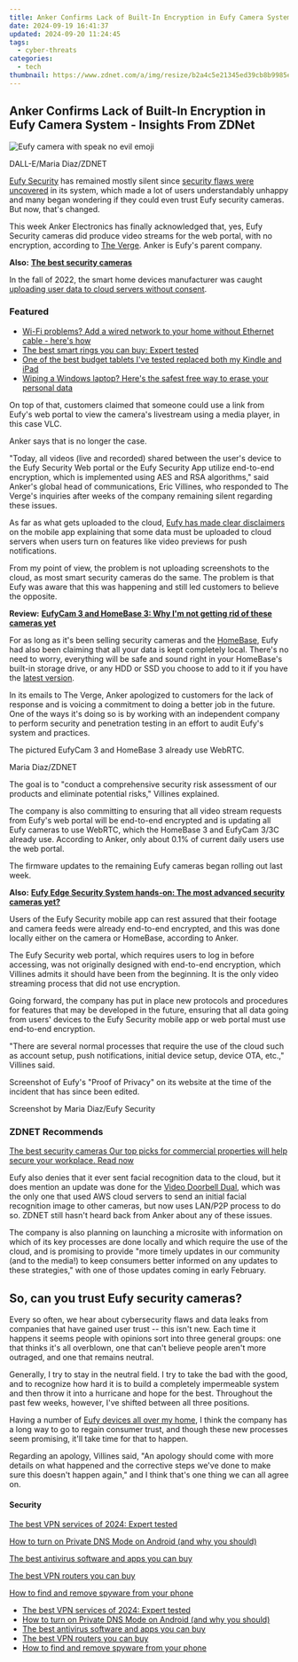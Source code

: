 ```yaml
---
title: Anker Confirms Lack of Built-In Encryption in Eufy Camera System - Insights From ZDNet
date: 2024-09-19 16:41:37
updated: 2024-09-20 11:24:45
tags:
  - cyber-threats
categories:
  - tech
thumbnail: https://www.zdnet.com/a/img/resize/b2a4c5e21345ed39cb8b9985e5b75f72b6508c18/2022/12/19/63a4599e-df2e-488f-a066-be8689cf8292/eufy-security-speak-no-emoji.jpg?width=278&height=156&fit=crop&auto=webp
---
```


## Anker Confirms Lack of Built-In Encryption in Eufy Camera System - Insights From ZDNet

![Eufy camera with speak no evil emoji](https://www.zdnet.com/a/img/resize/41634300f1d0dc8fd51717d10c087b282f6e8698/2022/12/19/63a4599e-df2e-488f-a066-be8689cf8292/eufy-security-speak-no-emoji.jpg?auto=webp&width=1280)

DALL-E/Maria Diaz/ZDNET

[Eufy Security](https://www.anrdoezrs.net/links/9041660/type/dlg/sid/zd-%5F%5FCOM%5FCLICK%5FID%5F%5F-dtp/https://us.eufy.com/collections/security) has remained mostly silent since [security flaws were uncovered](https://www.zdnet.com/article/eufys-security-cameras-send-data-to-the-cloud-without-consent-and-thats-not-the-worst-part/) in its system, which made a lot of users understandably unhappy and many began wondering if they could even trust Eufy security cameras. But now, that's changed.

This week Anker Electronics has finally acknowledged that, yes, Eufy Security cameras did produce video streams for the web portal, with no encryption, according to [The Verge](https://www.theverge.com/23573362/anker-eufy-security-camera-answers-encryption). Anker is Eufy's parent company. 

**Also:** [**The best security cameras**](https://www.zdnet.com/home-and-office/smart-home/best-security-camera/)

In the fall of 2022, the smart home devices manufacturer was caught [uploading user data to cloud servers without consent](https://www.zdnet.com/article/eufys-security-cameras-send-data-to-the-cloud-without-consent-and-thats-not-the-worst-part/). 

### Featured

* [Wi-Fi problems? Add a wired network to your home without Ethernet cable - here's how](https://www.zdnet.com/article/wi-fi-problems-how-to-add-a-wired-network-to-your-home-without-ethernet-cable/)
* [The best smart rings you can buy: Expert tested](https://www.zdnet.com/article/best-smart-ring/)
* [One of the best budget tablets I've tested replaced both my Kindle and iPad](https://www.zdnet.com/article/one-of-the-best-budget-tablets-ive-tested-replaced-bot-my-kindle-and-ipad/)
* [Wiping a Windows laptop? Here's the safest free way to erase your personal data](https://www.zdnet.com/article/wiping-a-windows-laptop-heres-the-safest-free-way-to-erase-your-personal-data/)

On top of that, customers claimed that someone could use a link from Eufy's web portal to view the camera's livestream using a media player, in this case VLC. 

Anker says that is no longer the case.

"Today, all videos (live and recorded) shared between the user's device to the Eufy Security Web portal or the Eufy Security App utilize end-to-end encryption, which is implemented using AES and RSA algorithms," said Anker's global head of communications, Eric Villines, who responded to The Verge's inquiries after weeks of the company remaining silent regarding these issues.

As far as what gets uploaded to the cloud, [Eufy has made clear disclaimers](https://www.zdnet.com/home-and-office/smart-home/eufy-responds-to-security-concerns/) on the mobile app explaining that some data must be uploaded to cloud servers when users turn on features like video previews for push notifications.

From my point of view, the problem is not uploading screenshots to the cloud, as most smart security cameras do the same. The problem is that Eufy was aware that this was happening and still led customers to believe the opposite. 

**Review:** [**EufyCam 3 and HomeBase 3: Why I'm not getting rid of these cameras yet**](https://www.zdnet.com/home-and-office/smart-home/eufycam-3-homebase-3-review/)

For as long as it's been selling security cameras and the [HomeBase](https://buy.geni.us/Proxy.ashx?TSID=368250&GR%5FURL=https%3A%2F%2Fwww.amazon.com%2Fdp%2FB099RX62SC%3Ftag%3Dzd-buy-button-20%26ascsubtag%3D%5F%5FCOM%5FCLICK%5FID%5F%5F%7C529bff0a-6446-4e7a-92ca-45dc823dfa42%7Cdtp&dtb=1), Eufy had also been claiming that all your data is kept completely local. There's no need to worry, everything will be safe and sound right in your HomeBase's built-in storage drive, or any HDD or SSD you choose to add to it if you have the [latest version](https://buy.geni.us/Proxy.ashx?TSID=368250&GR%5FURL=https%3A%2F%2Fwww.amazon.com%2Feufy-Expandable-Compatibility-Military-Grade-Encryption%2Fdp%2FB0B7MN5DRQ%3Ftag%3Dzd-buy-button-20%26ascsubtag%3D%5F%5FCOM%5FCLICK%5FID%5F%5F%7C529bff0a-6446-4e7a-92ca-45dc823dfa42%7Cdtp&dtb=1).

In its emails to The Verge, Anker apologized to customers for the lack of response and is voicing a commitment to doing a better job in the future. One of the ways it's doing so is by working with an independent company to perform security and penetration testing in an effort to audit Eufy's system and practices. 

The pictured EufyCam 3 and HomeBase 3 already use WebRTC.

Maria Diaz/ZDNET

The goal is to "conduct a comprehensive security risk assessment of our products and eliminate potential risks," Villines explained.

The company is also committing to ensuring that all video stream requests from Eufy's web portal will be end-to-end encrypted and is updating all Eufy cameras to use WebRTC, which the HomeBase 3 and EufyCam 3/3C already use. According to Anker, only about 0.1% of current daily users use the web portal.

The firmware updates to the remaining Eufy cameras began rolling out last week. 

**Also:** [**Eufy Edge Security System hands-on: The most advanced security cameras yet?**](https://www.zdnet.com/home-and-office/smart-home/eufy-edge-security-system-hands-on/)

Users of the Eufy Security mobile app can rest assured that their footage and camera feeds were already end-to-end encrypted, and this was done locally either on the camera or HomeBase, according to Anker. 

The Eufy Security web portal, which requires users to log in before accessing, was not originally designed with end-to-end encryption, which Villines admits it should have been from the beginning. It is the only video streaming process that did not use encryption.

Going forward, the company has put in place new protocols and procedures for features that may be developed in the future, ensuring that all data going from users' devices to the Eufy Security mobile app or web portal must use end-to-end encryption.

"There are several normal processes that require the use of the cloud such as account setup, push notifications, initial device setup, device OTA, etc.," Villines said. 

Screenshot of Eufy's "Proof of Privacy" on its website at the time of the incident that has since been edited.

Screenshot by Maria Diaz/Eufy Security

### **ZDNET** Recommends

[The best security cameras Our top picks for commercial properties will help secure your workplace.  Read now](https://www.zdnet.com/article/best-security-camera/)

Eufy also denies that it ever sent facial recognition data to the cloud, but it does mention an update was done for the [Video Doorbell Dual](https://buy.geni.us/Proxy.ashx?TSID=368250&GR%5FURL=https%3A%2F%2Fwww.amazon.com%2Feufy-Security-Battery-Powered-Detection-Recognition%2Fdp%2FB099RX62SC%2F%3Ftag%3Dzd-buy-button-20%26ascsubtag%3D%5F%5FCOM%5FCLICK%5FID%5F%5F%7C529bff0a-6446-4e7a-92ca-45dc823dfa42%7Cdtp&dtb=1), which was the only one that used AWS cloud servers to send an initial facial recognition image to other cameras, but now uses LAN/P2P process to do so. ZDNET still hasn't heard back from Anker about any of these issues. 

The company is also planning on launching a microsite with information on which of its key processes are done locally and which require the use of the cloud, and is promising to provide "more timely updates in our community (and to the media!) to keep consumers better informed on any updates to these strategies," with one of those updates coming in early February.

## So, can you trust Eufy security cameras?

Every so often, we hear about cybersecurity flaws and data leaks from companies that have gained user trust -- this isn't new. Each time it happens it seems people with opinions sort into three general groups: one that thinks it's all overblown, one that can't believe people aren't more outraged, and one that remains neutral. 

Generally, I try to stay in the neutral field. I try to take the bad with the good, and to recognize how hard it is to build a completely impermeable system and then throw it into a hurricane and hope for the best. Throughout the past few weeks, however, I've shifted between all three positions.

Having a number of [Eufy devices all over my home](https://www.zdnet.com/home-and-office/smart-home/eufycam-3-homebase-3-review/), I think the company has a long way to go to regain consumer trust, and though these new processes seem promising, it'll take time for that to happen.

Regarding an apology, Villines said, "An apology should come with more details on what happened and the corrective steps we've done to make sure this doesn't happen again," and I think that's one thing we can all agree on.

#### Security

[The best VPN services of 2024: Expert tested](https://www.zdnet.com/article/best-vpn/ "The best VPN services of 2024: Expert tested")

[How to turn on Private DNS Mode on Android (and why you should)](https://www.zdnet.com/article/how-to-turn-on-private-dns-mode-on-android-and-why-you-should/ "How to turn on Private DNS Mode on Android (and why you should)")

[The best antivirus software and apps you can buy](https://www.zdnet.com/article/best-antivirus/ "The best antivirus software and apps you can buy")

[The best VPN routers you can buy](https://www.zdnet.com/article/best-vpn-router/ "The best VPN routers you can buy")

[How to find and remove spyware from your phone](https://www.zdnet.com/article/how-to-find-and-remove-spyware-from-your-phone/ "How to find and remove spyware from your phone")

* [The best VPN services of 2024: Expert tested](https://www.zdnet.com/article/best-vpn/ "The best VPN services of 2024: Expert tested")
* [How to turn on Private DNS Mode on Android (and why you should)](https://www.zdnet.com/article/how-to-turn-on-private-dns-mode-on-android-and-why-you-should/ "How to turn on Private DNS Mode on Android (and why you should)")
* [The best antivirus software and apps you can buy](https://www.zdnet.com/article/best-antivirus/ "The best antivirus software and apps you can buy")
* [The best VPN routers you can buy](https://www.zdnet.com/article/best-vpn-router/ "The best VPN routers you can buy")
* [How to find and remove spyware from your phone](https://www.zdnet.com/article/how-to-find-and-remove-spyware-from-your-phone/ "How to find and remove spyware from your phone")

<ins class="adsbygoogle"
     style="display:block"
     data-ad-format="autorelaxed"
     data-ad-client="ca-pub-7571918770474297"
     data-ad-slot="1223367746"></ins>



<ins class="adsbygoogle"
     style="display:block"
     data-ad-client="ca-pub-7571918770474297"
     data-ad-slot="8358498916"
     data-ad-format="auto"
     data-full-width-responsive="true"></ins>
